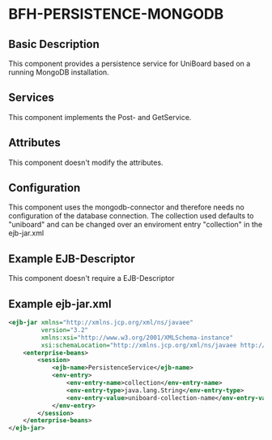 # BFH-PERSISTENCE-MONGODB

## Basic Description

This component provides a persistence service for UniBoard based on a running MongoDB installation.


## Services

This component implements the Post- and GetService.

## Attributes

This component doesn't modify the attributes.

## Configuration

This component uses the mongodb-connector and therefore needs no configuration of the database connection.
The collection used defaults to "uniboard" and can be changed over an enviroment entry "collection" in the ejb-jar.xml

## Example EJB-Descriptor

This component doesn't require a EJB-Descriptor

## Example ejb-jar.xml
```xml
<ejb-jar xmlns="http://xmlns.jcp.org/xml/ns/javaee"
		 version="3.2"
		 xmlns:xsi="http://www.w3.org/2001/XMLSchema-instance"
		 xsi:schemaLocation="http://xmlns.jcp.org/xml/ns/javaee http://xmlns.jcp.org/xml/ns/javaee/ejb-jar_3_2.xsd">
	<enterprise-beans>
		<session>
			<ejb-name>PersistenceService</ejb-name>
			<env-entry>
				<env-entry-name>collection</env-entry-name>
				<env-entry-type>java.lang.String</env-entry-type>
				<env-entry-value>uniboard-collection-name</env-entry-value>
			</env-entry>
		</session>
	</enterprise-beans>
</ejb-jar>
```
